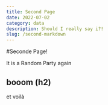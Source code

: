 ```yaml
---
title: Second Page
date: 2022-07-02
category: data
description: Should I really say i?!
slug: /second-markdown
---
```


#Seconde Page!

It is a Random Party again

## booom (h2)

et voilà